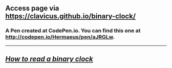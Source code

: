 ## Access page via https://clavicus.github.io/binary-clock/
### A Pen created at CodePen.io. You can find this one at http://codepen.io/Hermaeus/pen/aJRGLw.
---
## ***__[How to read a binary clock](http://www.wikihow.com/Read-a-Binary-Clock)__***

